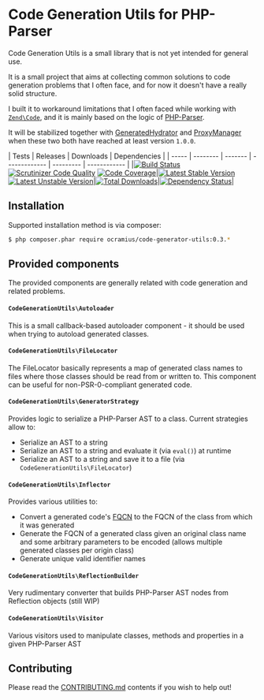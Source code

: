 # Code Generation Utils for PHP-Parser

Code Generation Utils is a small library that is not yet intended for general use.

It is a small project that aims at collecting common solutions to code generation problems
that I often face, and for now it doesn't have a really solid structure.

I built it to workaround limitations that I often faced while working
with [`Zend\Code`](https://github.com/zendframework/zf2/tree/master/library/Zend/Code),
and it is mainly based on the logic of [PHP-Parser](https://github.com/nikic/PHP-Parser).

It will be stabilized together with [GeneratedHydrator](https://github.com/Ocramius/GeneratedHydrator)
and [ProxyManager](https://github.com/Ocramius/ProxyManager) when these two both have
reached at least version `1.0.0`.

| Tests | Releases | Downloads | Dependencies |
| ----- | -------- | ------- | ------------- | --------- | ------------ |
|[![Build Status](https://travis-ci.org/Ocramius/CodeGenerationUtils.png?branch=master)](https://travis-ci.org/Ocramius/CodeGenerationUtils) [![Scrutinizer Code Quality](https://scrutinizer-ci.com/g/Ocramius/CodeGenerationUtils/badges/quality-score.png?b=master)](https://scrutinizer-ci.com/g/Ocramius/CodeGenerationUtils/?branch=master) [![Code Coverage](https://scrutinizer-ci.com/g/Ocramius/CodeGenerationUtils/badges/coverage.png?b=master)](https://scrutinizer-ci.com/g/Ocramius/CodeGenerationUtils/?branch=master)|[![Latest Stable Version](https://poser.pugx.org/ocramius/code-generator-utils/v/stable.png)](https://packagist.org/packages/ocramius/code-generator-utils) [![Latest Unstable Version](https://poser.pugx.org/ocramius/code-generator-utils/v/unstable.png)](https://packagist.org/packages/ocramius/code-generator-utils)|[![Total Downloads](https://poser.pugx.org/ocramius/code-generator-utils/downloads.png)](https://packagist.org/packages/ocramius/code-generator-utils)|[![Dependency Status](https://www.versioneye.com/package/php--ocramius--code-generator-utils/badge.png)](https://www.versioneye.com/package/php--ocramius--code-generator-utils)|

## Installation

Supported installation method is via composer:

```sh
$ php composer.phar require ocramius/code-generator-utils:0.3.*
```

## Provided components

The provided components are generally related with code generation and related problems.

#### `CodeGenerationUtils\Autoloader`

This is a small callback-based autoloader component - it should be used when trying to autoload
generated classes.

#### `CodeGenerationUtils\FileLocator`

The FileLocator basically represents a map of generated class names to files where those classes
should be read from or written to. This component can be useful for non-PSR-0-compliant generated code.

#### `CodeGenerationUtils\GeneratorStrategy`

Provides logic to serialize a PHP-Parser AST to a class. Current strategies allow to:

 * Serialize an AST to a string
 * Serialize an AST to a string and evaluate it (via `eval()`) at runtime
 * Serialize an AST to a string and save it to a file (via `CodeGenerationUtils\FileLocator`)

#### `CodeGenerationUtils\Inflector`

Provides various utilities to:

 * Convert a generated code's [FQCN](http://php.net/manual/en/language.namespaces.rules.php)
   to the FQCN of the class from which it was generated
 * Generate the FQCN of a generated class given an original class name and some arbitrary
   parameters to be encoded (allows multiple generated classes per origin class)
 * Generate unique valid identifier names

#### `CodeGenerationUtils\ReflectionBuilder`

Very rudimentary converter that builds PHP-Parser AST nodes from Reflection objects (still WIP)

#### `CodeGenerationUtils\Visitor`

Various visitors used to manipulate classes, methods and properties in a given PHP-Parser AST

## Contributing

Please read the [CONTRIBUTING.md](https://github.com/Ocramius/CodeGenerationUtils/blob/master/CONTRIBUTING.md) contents
if you wish to help out!

